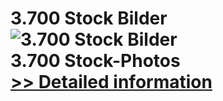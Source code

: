 # 3.700 Stock Bilder<br />![3.700 Stock Bilder](https://mycommerce.akamaized.net/api/pimages/P300664832/BIG/300664832.PNG)<br />3.700 Stock-Photos<br />[>> Detailed information](https://secure.shareit.com/shareit/product.html?productid=300664832&affiliateid=200057808)